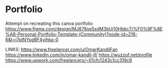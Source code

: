 # Portfolio
Attempt on recreating this canva portfolio
https://www.figma.com/design/MJ878se5sdM3bUj10Hbkc7/%F0%9F%8E%A8-Personal-Portfolio-Template-(Community)?node-id=216-6&t=j7plNYsgBF4yihka-0

LINKS:
https://www.freelancer.com/u/OmarKandilFan
https://www.linkedin.com/in/omar-kandil-jf/
https://wuzzuf.net/profile
https://www.upwork.com/freelancers/~01cfc1243c1cc319c8
